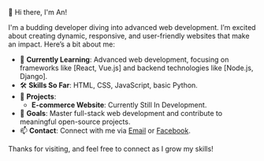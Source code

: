 👋 Hi there, I'm An!

I'm a budding developer diving into advanced web development. I’m excited about creating dynamic, responsive, and user-friendly websites that make an impact. Here’s a bit about me:

- 🌱 **Currently Learning**: Advanced web development, focusing on frameworks like [React, Vue.js] and backend technologies like [Node.js, Django].
- 🛠️ **Skills So Far**: HTML, CSS, JavaScript, basic Python.
- 📂 **Projects**:
  - **E-commerce Website**: Currently Still In Development.
- 🚀 **Goals**: Master full-stack web development and contribute to meaningful open-source projects.
- 📫 **Contact**: Connect with me via [Email](mailto:trantuananbussiness@gmail.com) or [Facebook]([https://linkedin.com/in/yourusername](https://www.facebook.com/profile.php?id=100083664115695)).

Thanks for visiting, and feel free to connect as I grow my skills!
